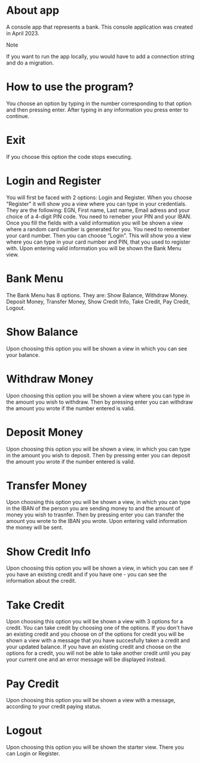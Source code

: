 # About app
A console app that represents a bank. This console application was created in April 2023.

> [!NOTE]
> If you want to run the app locally, you would have to add a connection string and do a migration.

# How to use the program?
You choose an option by typing in the number corresponding to that option and then pressing enter. After typing in any information you press enter to continue.

# Exit
If you choose this option the code stops executing.

# Login and Register
You will first be faced with 2 options: Login and Register. When you choose "Register" it will show you a view where you can type in your credentials. They are the following: EGN, First name, Last name, Email adress and your choice of a 4-digit PIN code. You need to remeber your PIN and your IBAN. Once you fill the fields with a valid information you will be shown a view where a random card number is generated for you. You need to remember your card number. Then you can choose "Login". This will show you a view where you can type in your card number and PIN, that you used to register with. Upon entering valid information you will be shown the Bank Menu view.

# Bank Menu
The Bank Menu has 8 options. They are: Show Balance, Withdraw Money. Deposit Money, Transfer Money, Show Credit Info, Take Credit, Pay Credit, Logout.

# Show Balance
Upon choosing this option you will be shown a view in which you can see your balance.

# Withdraw Money
Upon choosing this option you will be shown a view where you can type in the amount you wish to withdraw. Then by pressing enter you can withdraw the amount you wrote if the number entered is valid.

# Deposit Money
Upon choosing this option you will be shown a view, in which you can type in the amount you wish to deposit. Then by pressing enter you can deposit the amount you wrote if the number entered is valid.

# Transfer Money
Upon choosing this option you will be shown a view, in which you can type in the IBAN of the person you are sending money to and the amount of money you wish to trasnfer.
Then by pressing enter you can transfer the amount you wrote to the IBAN you wrote. Upon entering valid information the money will be sent.

# Show Credit Info
Upon choosing this option you will be shown a view, in which you can see if you have an existing credit and if you have one - you can see the information about the credit.

# Take Credit
Upon choosing this option you will be shown a view with 3 options for a credit. You can take credit by choosing one of the options. If you don't have an existing credit and you choose on of the options for credit you will be shown a view with a message that you have succesfully taken a credit and your updated balance. If you have an existing credit and choose on the options for a credit, you will not be able to take another credit until you pay your current one and an error message will be displayed instead.

# Pay Credit
Upon choosing this option you will be shown a view with a message, according to your credit paying status.

# Logout
Upon choosing this option you will be shown the starter view. There you can Login or Register.
